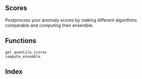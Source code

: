 ## Scores

Postprocess your anomaly scores by making different algorithms comparable and computing their ensemble.


## Functions

```@docs
get_quantile_scores
compute_ensemble
```

## Index

```@index
```